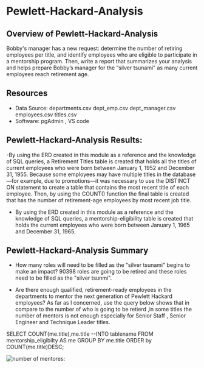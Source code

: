 
# Pewlett-Hackard-Analysis


## Overview of Pewlett-Hackard-Analysis

 Bobby's manager has a new request: determine the number of retiring employees per title,
 and identify employees who are eligible to participate in a mentorship program. 
 Then, write a report that summarizes your analysis and helps 
 prepare Bobby’s manager for the “silver tsunami” as many current employees 
 reach retirement age.


## Resources
- Data Source: 
departments.csv
dept_emp.csv
dept_manager.csv
employees.csv
titles.csv
- Software: pgAdmin , VS code

## Pewlett-Hackard-Analysis Results:

-By using the ERD created in this module as a reference and the knowledge of 
SQL queries, a Retirement Titles table is created that holds all the titles of 
current employees who were born between January 1, 1952 and December 31, 1955. 
Because some employees may have multiple titles in the database—for example, due to 
promotions—it was  necessary to use the DISTINCT ON statement to create a table that 
contains the most recent title of each employee. Then, by using the COUNT() function 
the final table is created that has the number of retirement-age employees by most 
recent job title.



- By using the ERD created in this module as a reference and the knowledge of SQL
 queries, a mentorship-eligibility table is created that holds the current employees 
 who were born between January 1, 1965 and December 31, 1965.


  
## Pewlett-Hackard-Analysis Summary

- How many roles will need to be filled as the "silver tsunami" begins to make an impact?
90398 roles are going to be retired and these roles need to be filled as the "silver tsunmi".

- Are there enough qualified, retirement-ready employees in the departments to mentor the next 
generation of Pewlett Hackard employees?
As far as I concerned, use the query below shows that  in compare to the number of who is going 
to be retierd ,in some titles the number of mentors is not enough especially for 
Senior Staff , Senior Engineer and Technique Leader titles.


SELECT COUNT(me.title),me.title
--INTO tablename
FROM  mentorship_eligibilty AS me
GROUP BY me.title
ORDER by COUNT(me.title)DESC; 


![number of mentores:](../number_of_mentores.png)
